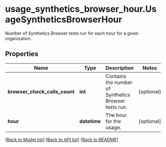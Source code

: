 # usage_synthetics_browser_hour.UsageSyntheticsBrowserHour

Number of Synthetics Browser tests run for each hour for a given organization.
## Properties
Name | Type | Description | Notes
------------ | ------------- | ------------- | -------------
**browser_check_calls_count** | **int** | Contains the number of Synthetics Browser tests run. | [optional] 
**hour** | **datetime** | The hour for the usage. | [optional] 

[[Back to Model list]](../README.md#documentation-for-models) [[Back to API list]](../README.md#documentation-for-api-endpoints) [[Back to README]](../README.md)


